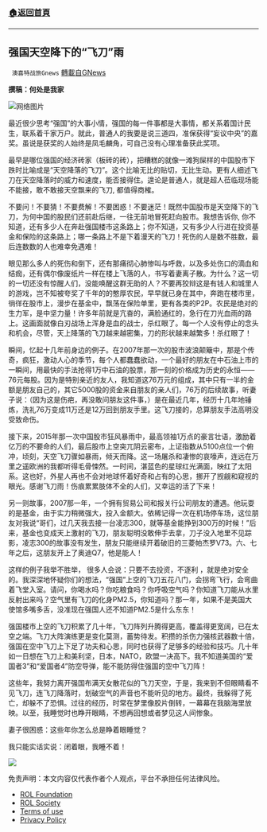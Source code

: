 ###  [:house:返回首頁](https://github.com/ourhimalayas/txt)
---


## 强国天空降下的“飞刀”雨
` 澳喜特战旅Gnews` [轉載自GNews](https://gnews.org/zh-hans/1953235/)

**撰稿：何处是我家**

![](https://assets.gnews.org/wp-content/uploads/2022/02/020212.jpg)网络图片

最近很少思考“强国”的大事小情，强国的每一件事都是大事情，都关系着国计民生，联系着千家万户。就此，普通人的我要是说三道四，准保获得“妄议中央”的嘉奖。虽说是获奖的人始终是凤毛麟角，可自己没有心理准备获此奖项。

最早是哪位强国的经济砖家（板砖的砖），把糟糕的就像一滩狗屎样的中国股市下跌时比喻成是“天空降落的飞刀”。这个比喻无比的贴切，无比生动。更有人细述飞刀在天空降落时的威力和速度，能否接得住。遑论是普通人，就是超人莅临现场能不能接，敢不敢接天空飘来的飞刀, 都值得商榷。

不要问！不要猜！不要费解！不要困惑！不要迷茫！既然中国股市是天空降下的飞刀，为何中国的股民们还前赴后继，一往无前地冒死赶向股市。我想告诉你, 你不知道，还有多少人在奔赴强国楼市这条路上；你不知道，又有多少人行进在投资基金和保险的这条路上；哪一条路上不是下着漫天的飞刀！死伤的人是数不胜数，最后连数数的人也难幸免遇难！

眼见那么多人的死伤和倒下，还有那痛彻心肺惨叫与呼救，以及多处伤口的滴血和结痂，还有偶尔像废纸片一样在楼上飞落的人，书写着妻离子散。为什么？这一切的一切还没有惊醒人们，没能唤醒这群无助的人？不要再狡辩这是有钱人和城里人的游戏，岂不知被夸奖了千年的的憨厚农民，早早就已身在其中，奔跑在楼市里，徜徉在股市上，漫步在基金中，飘荡在保险单里，更有各类的P2P。农民是绝对的生力军，是中坚力量！许多年前就是亢奋的，满脸通红的，急行在刀光血雨的路上。这画面就像白刃战场上浑身是血的战士，杀红眼了。每一个人没有停止的念头和机会，尽管，天上降落的飞刀越来越密集，刀的形状越来越繁多！杀红眼了！

瞬间，忆起十几年前身边的例子。在2007年那一次的股市波浪颠簸中，那是个传奇，疯狂，激动人心的季节，每个人都蠢蠢欲动，一个最好的朋友在中石油上市的一瞬间，用最快的手法抢得1万中石油的股票，那一刻的价格成为历史的永恒——76元每股。因为是特别亲近的友人，我知道这76万元的组成，其中只有一半的金额是朋友自己的，其它5000股的资金来自朋友的亲人们，76万的后续故事，听妻子说：（因为这是伤疤，再没敢问朋友这件事，）是在最近几年，经历十几年地锤炼，洗礼76万变成11万还是12万回到朋友手里。这飞刀接的，总算朋友手法高明没受致命伤。

接下来，2015年那一次中国股市狂风暴雨中，最高领袖1万点的豪言壮语，激励着亿万的不要命的人们，最后股市上空突兀阴云密布，上证指数从5100点位一个俯冲，顷刻，天空飞刀骤如暴雨，倾天而降。这一场屠杀和凄惨的哀嚎声，连远在万里之遥欧洲的我都听得毛骨悚然。一时间，湛蓝色的星球红光满面，映红了太阳系。这也好，外星人再也不会对地球怀着好奇和占有的心思，挪开了觊觎和窥视的眼光。感谢飞刀雨！伤痕累累肢体不全的人们，又幸运的活了下来！

另一则故事，2007那一年，一个拥有贸易公司和报关行公司朋友的遭遇。他玩耍的是基金，由于实力稍微强大，投入金额大。依稀记得一次在机场停车场，这位朋友对我说“哥们，过几天我去接一台凌志300，就等基金能挣到300万的时候！”后来，基金也变成天上激射的飞刀，朋友聪明没敢伸手去拿，刀子没入地里不见踪影，凌志300的故事没有发生，朋友只能继续开着破旧的三菱帕杰罗V73。六、七年之后，这朋友开上了奥迪Q7，他是能人！

这样的例子我举不胜举， 很多人会说：只要不去投资，不逐利 ，就是绝对安全的。我深深地怀疑你们的想法，“强国”上空的飞刀五花八门，会拐弯飞行，会弯曲着飞堂入室。请问，你喝水吗？你吃粮食吗？你呼吸空气吗？你知道飞刀能从水里反射出来吗？空气里有飞刀的化身PM2.5，你知道吗？那一年，如果不是美国大使馆多嘴多舌，没准现在强国人还不知道PM2.5是什么东东！

强国楼市上空的飞刀积累了几十年，飞刀阵列升腾得更高，覆盖得更宽阔，已在太空之端。飞刀大阵演练更是变化莫测，蓄势待发。积攒的杀伤力强核武器数十倍，强国在空中飞刀上下足了功夫和心思，同时也获得了足够多的经验和技巧。几十年如一日想在飞刀上和美利坚，日本，NATO，欧盟一决高下。我不知道美国的“爱国者3”和“爱国者4”防空导弹，能不能防得住强国的空中飞刀阵！

这些年，我努力离开强国布满天女散花似的飞刀天空，于是，我来到不但眼睛看不见飞刀，连飞刀降落时，划破空气的声音也不能听见的地方。最终，我躲得了死亡，却躲不了恐惧。过往的经历，时常在梦里像胶片倒转，一幕幕在我脑海里放映。以至，我睡觉时也睁开眼睛，不想再回想或者梦见这人间惨象。

妻子很困惑：这些年你怎么总是睁着眼睡觉？

我只能实话实说：闭着眼，我睡不着！

![](https://assets.gnews.org/wp-content/uploads/2022/02/TUBIAO-X.jpg)



 

免责声明：本文内容仅代表作者个人观点，平台不承担任何法律风险。

- [ROL Foundation](https://rolfoundation.org/)
- [ROL Society](https://rolsociety.org/)
- [Terms of use](https://gnews.org/terms-of-use-3/)
- [Privacy Policy](https://gnews.org/privacy-policy/)
